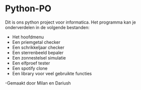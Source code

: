 # Python-PO

Dit is ons python project voor informatica.
Het programma kan je onderverdelen in de volgende bestanden:

- Het hoofdmenu
- Een priemgetal checker
- Een schrikkeljaar checker
- Een sterrenbeeld bepaler
- Een zonnestelsel simulatie
- Een elfproef tester
- Een spotify clone
- Een library voor veel gebruikte functies

-Gemaakt door Milan en Dariush
